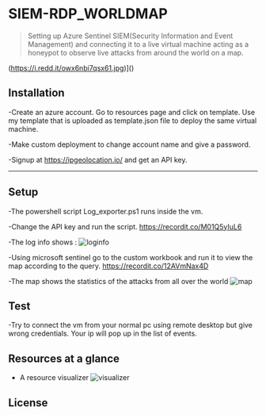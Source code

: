 


# SIEM-RDP_WORLDMAP

>Setting up Azure Sentinel SIEM(Security Information and Event Management) and connecting it to a live virtual machine acting as a honeypot to observe live attacks from around the world on a map.


(https://i.redd.it/owx6nbi7qsx61.jpg)]()



## Installation

-Create an azure account. Go to resources page and click on template. Use my template that is uploaded as template.json file to deploy the same virtual machine.

-Make custom deployment to change account name and give a password.

-Signup at https://ipgeolocation.io/ and get an API key.


---

## Setup
-The powershell script Log_exporter.ps1 runs inside the vm. 

-Change the API key and run the script.
https://recordit.co/M01Q5yIuL6

-The log info shows :
![loginfo](https://user-images.githubusercontent.com/86112651/166524065-8f5b1454-9a7e-4342-9453-3a3eb2dbd18a.png)

-Using microsoft sentinel go to the custom workbook and run it to view the map according to the query.
https://recordit.co/12AVmNax4D

-The map shows the statistics of the attacks from all over the world
![map](https://user-images.githubusercontent.com/86112651/166524249-48633a92-8754-4dcf-9e5a-0b66c254b49b.png)


## Test
-Try to connect the vm from your normal pc using remote desktop but give wrong credentials. Your ip will pop up in the list of events.
## Resources at a glance
- A resource visualizer
![visualizer](https://user-images.githubusercontent.com/86112651/166525190-79da900f-04ca-4cc6-bac7-b729c12ed9d8.jpg)


## License
